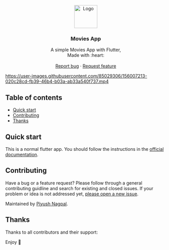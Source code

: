 <p align="center">
  <a href="https://flutter.io/">
    <img src="https://diegolaballos.com/files/images/flutter-icon.jpg" alt="Logo" width=72 height=72>
  </a>

  <h3 align="center">Movies App</h3>

  <p align="center">
    A simple Movies App with Flutter,
    <br>
    Made with :heart: 
    <br>
    <br>
    <a href="https://github.com/zsiecr/movie-app/issues/new">Report bug</a>
    ·
    <a href="https://github.com/zsiecr/movie-app/issues/new">Request feature</a>
  </p>
</p>

https://user-images.githubusercontent.com/85029306/156007213-020c28cd-fb39-46b4-b03a-ab33a540f737.mp4

## Table of contents

- [Quick start](#quick-start)
- [Contributing](#contributing)
- [Thanks](#thanks)


## Quick start

This is a normal flutter app. You should follow the instructions in the [official documentation](https://flutter.io/docs/get-started/install).

## Contributing

Have a bug or a feature request? Please follow through a general contributing guidline and search for existing and closed issues. If your problem or idea is not addressed yet, [please open a new issue](https://github.com/zsiecr/movie-app/issues/new).

Maintained by [Piyush Nagpal](https://github.com/zsiecr).


## Thanks

Thanks to all contributors and their support:

Enjoy :metal:
